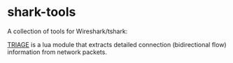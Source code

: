 # shark-tools
A collection of tools for Wireshark/tshark:

[TRIAGE](lua/triage/README.md) is a lua module that extracts detailed connection (bidirectional flow) information from network packets.


